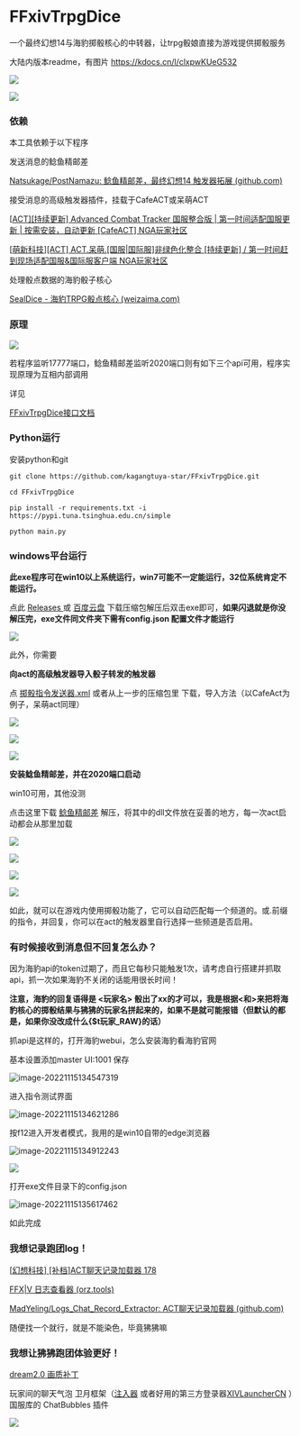 # FFxivTrpgDice
 一个最终幻想14与海豹掷骰核心的中转器，让trpg骰娘直接为游戏提供掷骰服务

大陆内版本readme，有图片
https://kdocs.cn/l/clxpwKUeG532

![](https://raw.githubusercontent.com/kagangtuya-star/picgo1/main/FFxivTrpgDice20221115131726.png)

![](https://raw.githubusercontent.com/kagangtuya-star/picgo1/main/FFxivTrpgDice20221115131739.png)



### 依赖

本工具依赖于以下程序

发送消息的鲶鱼精邮差

[Natsukage/PostNamazu: 鲶鱼精邮差，最终幻想14 触发器拓展 (github.com)](https://github.com/Natsukage/PostNamazu)

接受消息的高级触发器插件，挂载于CafeACT或呆萌ACT

[[ACT\][持续更新] Advanced Combat Tracker 国服整合版 | 第一时间适配国服更新 | 按需安装，自动更新 [CafeACT] NGA玩家社区](https://bbs.nga.cn/read.php?tid=17412506)

[[萌新科技\][ACT] ACT.呆萌.[国服|国际服]非绿色化整合 [持续更新] / 第一时间赶到现场适配国服&国际服客户端 NGA玩家社区](https://bbs.nga.cn/read.php?tid=19019884)

处理骰点数据的海豹骰子核心

[SealDice - 海豹TRPG骰点核心 (weizaima.com)](https://dice.weizaima.com/)

### 原理

![](https://raw.githubusercontent.com/kagangtuya-star/picgo1/main/FFxivTrpgDice%E7%8B%92%E7%8B%92%E9%AA%B0%E5%AD%90.png)

若程序监听17777端口，鲶鱼精邮差监听2020端口则有如下三个api可用，程序实现原理为互相内部调用

详见

[FFxivTrpgDice接口文档](https://blog.kagangtuya.top/other_html/FFxivTrpgDice接口文档.html?target_id=001)

### Python运行

安装python和git

`git clone https://github.com/kagangtuya-star/FFxivTrpgDice.git`

`cd FFxivTrpgDice`

`pip install -r requirements.txt -i  https://pypi.tuna.tsinghua.edu.cn/simple`

`python main.py`

### windows平台运行

**此exe程序可在win10以上系统运行，win7可能不一定能运行，32位系统肯定不能运行。**

点此 [Releases ](https://github.com/kagangtuya-star/FFxivTrpgDice/releases)或 [百度云盘](https://pan.baidu.com/s/1XOszQGIIXiSyKfyzJNkSfw?pwd=ecr9) 下载压缩包解压后双击exe即可，**如果闪退就是你没解压完，exe文件同文件夹下需有config.json 配置文件才能运行**

![](https://raw.githubusercontent.com/kagangtuya-star/picgo1/main/FFxivTrpgDice20221115132902.png)

此外，你需要

**向act的高级触发器导入骰子转发的触发器**

点 [掷骰指令发送器.xml](https://github.com/kagangtuya-star/FFxivTrpgDice/releases/download/FFxivTrpgDice1.0/default.xml) 或者从上一步的压缩包里 下载，导入方法（以CafeAct为例子，呆萌act同理）

![](https://raw.githubusercontent.com/kagangtuya-star/picgo1/main/FFxivTrpgDice20221115133052.png)

![](https://raw.githubusercontent.com/kagangtuya-star/picgo1/main/FFxivTrpgDice20221115133157.png)

![](https://raw.githubusercontent.com/kagangtuya-star/picgo1/main/FFxivTrpgDice20221115133234.png)



**安装鲶鱼精邮差，并在2020端口启动**

win10可用，其他没测

点击这里下载 [鲶鱼精邮差](https://github.com/Natsukage/PostNamazu/releases) 解压，将其中的dll文件放在妥善的地方，每一次act启动都会从那里加载

![](https://raw.githubusercontent.com/kagangtuya-star/picgo1/main/FFxivTrpgDice20221115133413.png)

![](https://raw.githubusercontent.com/kagangtuya-star/picgo1/main/FFxivTrpgDice20221115133632.png)

![](https://raw.githubusercontent.com/kagangtuya-star/picgo1/main/FFxivTrpgDice20221115133654.png)

![](https://raw.githubusercontent.com/kagangtuya-star/picgo1/main/FFxivTrpgDice20221115133753.png)

如此，就可以在游戏内使用掷骰功能了，它可以自动匹配每一个频道的。或.前缀的指令，并回复，你可以在act的触发器里自行选择一些频道是否启用。

### 有时候接收到消息但不回复怎么办？

因为海豹api的token过期了，而且它每秒只能触发1次，请考虑自行搭建并抓取api，抓一次如果海豹不关闭的话能用很长时间！

**注意，海豹的回复语得是 <玩家名> 骰出了xx的才可以，我是根据<和>来把将海豹核心的掷骰结果与狒狒的玩家名拼起来的，如果不是就可能报错（但默认的都是，如果你没改成什么{$t玩家_RAW}的话）**

抓api是这样的，打开海豹webui，怎么安装海豹看海豹官网

基本设置添加master UI:1001 保存

![image-20221115134547319](C:\Users\chenzihan\AppData\Roaming\Typora\typora-user-images\image-20221115134547319.png)

进入指令测试界面

![image-20221115134621286](C:\Users\chenzihan\AppData\Roaming\Typora\typora-user-images\image-20221115134621286.png)

按f12进入开发者模式，我用的是win10自带的edge浏览器

![image-20221115134912243](C:\Users\chenzihan\AppData\Roaming\Typora\typora-user-images\image-20221115134912243.png)

![](https://raw.githubusercontent.com/kagangtuya-star/picgo1/main/FFxivTrpgDice20221115135343.png)

打开exe文件目录下的config.json

![image-20221115135617462](C:\Users\chenzihan\AppData\Roaming\Typora\typora-user-images\image-20221115135617462.png)

如此完成

### 我想记录跑团log！

[[幻想科技\] [补档]ACT聊天记录加载器 178](https://nga.178.com/read.php?tid=31940289&rand=201)

[FFX|V 日志查看器 (orz.tools)](https://ffxivlog.orz.tools/)

[MadYeling/Logs_Chat_Record_Extractor: ACT聊天记录加载器 (github.com)](https://github.com/MadYeling/Logs_Chat_Record_Extractor)

随便找一个就行，就是不能染色，毕竟狒狒嘛

### 我想让狒狒跑团体验更好！

[dream2.0 画质补丁](https://www.bilibili.com/video/BV1bF411J7QQ/)

玩家间的聊天气泡 卫月框架（[注入器](https://bbs.tggfl.com/topic/32/dalamud-%E5%8D%AB%E6%9C%88%E6%A1%86%E6%9E%B6) 或者好用的第三方登录器[XIVLauncherCN](https://ottercorp.github.io/) ）国服库的 ChatBubbles 插件

![](https://raw.githubusercontent.com/kagangtuya-star/picgo1/main/FFxivTrpgDice20221115140544.png)
